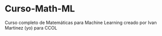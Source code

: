# Curso-Math-ML
Curso completo de Matemáticas para Machine Learning creado por Ivan Martinez (yo) para CCOL
